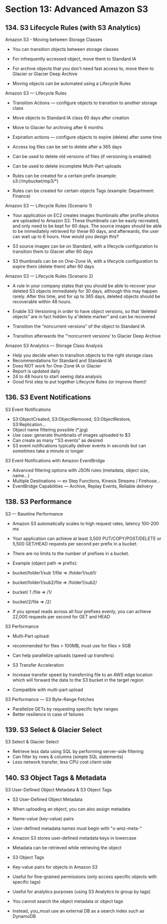 # Section 13: Advanced Amazon S3

## 134. S3 Lifecycle Rules (with S3 Analytics)

Amazon S3 - Moving between Storage Classes

- You can transition objects between storage classes

- For infrequently accessed object, move them to Standard IA

- For archive objects that you don't need fast access to, move them to Glacier or Glacier Deep Archive

- Moving objects can be automated using a Lifecycle Rules

Amazon S3 — Lifecycle Rules

- Transition Actions — configure objects to transition to another storage class
 - Move objects to Standard IA class 60 days after creation
 - Move to Glacier for archiving after 6 months

- Expiration actions — configure objects to expire (delete) after some time
 - Access log files can be set to delete after a 365 days
 - Can be used to delete old versions of files (if versioning is enabled)
 - Can be used to delete incomplete Multi-Part uploads

- Rules can be created for a certain prefix (example: s3://mybucket/mp3/*)
- Rules can be created for certain objects Tags (example: Department: Finance)

Amazon S3 — Lifecycle Rules (Scenario 1)

- Your application on EC2 creates images thumbnails after profile photos are uploaded to Amazon S3. These thumbnails can be easily recreated, and only need to be kept for 60 days. The source images should be able to be immediately retrieved for these 60 days, and afterwards, the user can wait up to 6 hours. How would you design this?

- S3 source images can be on Standard, with a lifecycle configuration to transition them to Glacier after 60 days

- S3 thumbnails can be on One-Zone IA, with a lifecycle configuration to expire them (delete them) after 60 days

Amazon S3 — Lifecycle Rules (Scenario 2)

- A rule in your company states that you should be able to recover your deleted S3 objects immediately for 30 days, although this may happen rarely. After this time, and for up to 365 days, deleted objects should be recoverable within 48 hours.

- Enable S3 Versioning in order to have object versions, so that ‘deleted objects” are in fact hidden by a‘‘delete marker” and can be recovered
- Transition the “noncurrent versions” of the object to Standard IA
- Transition afterwards the “‘noncurrent versions’ to Glacier Deep Archive

Amazon S3 Analytics — Storage Class Analysis

- Help you decide when to transition objects to the right storage class
- Recommendations for Standard and Standard IA
 - Does NOT work for One-Zone IA or Glacier
- Report is updated daily
- 24 to 48 hours to start seeing data analysis
- Good first step to put together Lifecycle Rules (or improve them)!

## 136. S3 Event Notifications

S3 Event Notifications

- S3:ObjectCreated, S3:ObjectRemoved, S3:ObjectRestore, S3:Replication...
- Object name filtering possible (*.jpg)
- Use case: generate thumbnails of images uploaded to $3
- Can create as many “‘S3 events” as desired
- S3 event notifications typically deliver events in seconds but can sometimes take a minute or longer

S3 Event Notifications with Amazon EventBridge

- Advanced filtering options with JSON rules (metadata, object size, name...)
- Multiple Destinations — ex Step Functions, Kinesis Streams / Firehose...
- EventBridge Capabilities — Archive, Replay Events, Reliable delivery

## 138. S3 Performance

S3 — Baseline Performance

- Amazon S3 automatically scales to high request rates, latency 100-200 ms
- Your application can achieve at least 3,500 PUT/COPY/POST/DELETE or 5,500 GET/HEAD requests per second per prefix in a bucket.
- There are no limits to the number of prefixes in a bucket.
- Example (object path => prefix):
 - bucket/folder1/sub 1/file => /folder1/sub1/
 - bucket/folder1/sub2/file => /folder1/sub2/
 - bucket/ 1 /file => /1/
 - bucket/2/file => /2/

- If you spread reads across all four prefixes evenly, you can achieve 22,000 requests per second for GET and HEAD

S3 Performance

- Multi-Part upload:
 - recommended for files > 100MB, must use for files > 5GB
- Can help parallelize uploads (speed up transfers)

- S3 Transfer Acceleration
 - Increase transfer speed by transferring file to an AWS edge location which will forward the data to the S3 bucket in the target region
 - Compatible with multi-part upload

S3 Performance — S3 Byte-Range Fetches

- Parallelize GETs by requesting specific byte ranges
- Better resilience in case of failures

## 139. S3 Select & Glacier Select

S3 Select & Glacier Select

- Retrieve less data using SQL by performing server-side filtering
- Can filter by rows & columns (simple SQL statements)
- Less network transfer, less CPU cost client-side

## 140. S3 Object Tags & Metadata

S3 User-Defined Object Metadata & S3 Object Tags

- S3 User-Defined Object Metadata
 - When uploading an object, you can also assign metadata
 - Name-value (key-value) pairs
 - User-defined metadata names must begin with "x-amz-meta-”
 - Amazon S3 stores user-defined metadata keys in lowercase
 - Metadata can be retrieved while retrieving the object

- S3 Object Tags
 - Key-value pairs for objects in Amazon S3
 - Useful for fine-grained permissions (only access specific objects with specific tags)
 - Useful for analytics purposes (using S3 Analytics to group by tags)

- You cannot search the object metadata or object tags
- Instead, you_must use an external DB as a search index such as DynamoDB